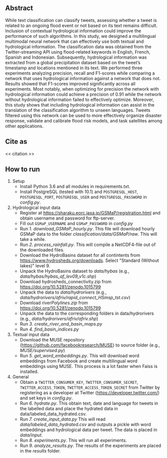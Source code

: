 ## Abstract
While text classification can classify tweets, assessing whether a tweet is related to an ongoing flood event or not based on its text remains difficult. Inclusion of contextual hydrological information could improve the performance of such algorithms. In this study, we designed a multilingual multimodal neural network that can effectively use both textual and hydrological information. The classification data was obtained from the Twitter-streaming API using flood-related keywords in English, French, Spanish and Indonesian. Subsequently, hydrological information was extracted from a global precipitation dataset based on the tweet’s timestamp and locations mentioned in its text. We performed three experiments analyzing precision, recall and F1-scores while comparing a network that uses hydrological information against a network that does not. Results showed that F1-scores improved significantly across all experiments. Most notably, when optimizing for precision the network with hydrological information could achieve a precision of 0.91 while the network without hydrological information failed to effectively optimize. Moreover, this study shows that including hydrological information can assist in the translation of the classification algorithm to unseen languages. Tweets filtered using this network can be used to more effectively organize disaster response, validate and calibrate flood risk models, and task satellites among other applications.

## Cite as
<< citation >>

## How to run
1. Setup
    - Install Python 3.6 and all modules in requirements.txt.
    - Install PostgreSQL (tested with 10.1) and `POSTGRESQL_HOST`, `POSTGRESQL_PORT`, `POSTGRESQL_USER` and `POSTGRESQL_PASSWORD` in *config.py*.
2. Hydrological input data
    - Register at https://sharaku.eorc.jaxa.jp/GSMaP/registration.html and obtain username and password for ftp-server.
    - Fill out `GSMaP_USERNAME` and `GSMaP_PASSWORD` in *config.py*
    - Run *1. download_GSMaP_hourly.py*. This file will download hourly GSMaP data to the folder *classification/data/GSMaP/raw*. This will take a while.
    - Run *2. process_rainfall.py*. This will compile a NetCDF4-file out of the downloaded files.
    - Download the HydroBasins dataset for all contintents from https://www.hydrosheds.org/downloads. Select "Standard (Without lakes)" level 9.
    - Unpack the HydroBasins dataset  to *data/hybas* (e.g., *data/hybas/hybas_af_lev09_v1c.shp*)
    - Download hydrosheds_connectivity.zip from https://doi.org/10.5281/zenodo.1015799
    - Unpack the data to *data/hydrorivers* (e.g., *data/hydrorivers/afriv/rapid_connect_HSmsp_tst.csv*)
    - Download *riverPolylines.zip* from https://doi.org/10.5281/zenodo.1015799
    - Unpack the data to the corresponding folders in data/hydrorivers (e.g., *data/hydrorivers/afriv/afriv.shp*)
    - Run *3. create_river_and_basin_maps.py*
    - Run *4. find_basin_indices.py*
3. Textual input data
    - Download the MUSE repository (https://github.com/facebookresearch/MUSE) to source folder (e.g., *MUSE/supervised.py*)
    - Run *5. get_word_embeddings.py*. This will download word embeddings from Facebook and create multilingual word embeddings using MUSE. This process is a lot faster when Faiss is installed.
4. General
    - Obtain a `TWITTER_CONSUMER_KEY`, `TWITTER_CONSUMER_SECRET`, `TWITTER_ACCESS_TOKEN`, `TWITTER_ACCESS_TOKEN_SECRET` from Twitter by registering as a developer at Twitter (https://developer.twitter.com/) and set keys in *config.py*.
    - Run *6. hydrate.py*. This obtain text, date and language for tweets in the labelled data and place the hydrated data in data/labeled_data_hydrated.csv.
    - Run *7. create_input_data.py* This will read *data/labeled_data_hydrated.csv* and outputs a pickle with word embeddings and hydrological data per tweet. The data is placed in *data/input*.
    - Run *8. experiments.py*. This will run all experiments.
    - Run *9. analyze_results.py*. The results of the experiments are placed in the *results* folder.